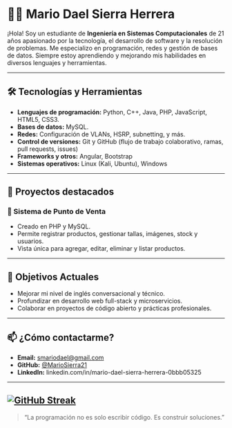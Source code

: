 # 👨‍💻 Mario Dael Sierra Herrera

¡Hola! Soy un estudiante de **Ingeniería en Sistemas Computacionales** de 21 años apasionado por la tecnología, el desarrollo de software y la resolución de problemas. Me especializo en programación, redes y gestión de bases de datos. Siempre estoy aprendiendo y mejorando mis habilidades en diversos lenguajes y herramientas.

---

## 🛠️ Tecnologías y Herramientas

- **Lenguajes de programación:** Python, C++, Java, PHP, JavaScript, HTML5, CSS3.
- **Bases de datos:** MySQL.
- **Redes:** Configuración de VLANs, HSRP, subnetting, y más.
- **Control de versiones:** Git y GitHub (flujo de trabajo colaborativo, ramas, pull requests, issues)  
- **Frameworks y otros:** Angular, Bootstrap  
- **Sistemas operativos:** Linux (Kali, Ubuntu), Windows  
---

## 📁 Proyectos destacados

### 🛒 Sistema de Punto de Venta
- Creado en PHP y MySQL.
- Permite registrar productos, gestionar tallas, imágenes, stock y usuarios.
- Vista única para agregar, editar, eliminar y listar productos.

---

## 📌 Objetivos Actuales

- Mejorar mi nivel de inglés conversacional y técnico.
- Profundizar en desarrollo web full-stack y microservicios.
- Colaborar en proyectos de código abierto y prácticas profesionales.

---

## 📫 ¿Cómo contactarme?

- **Email:** smariodael@gmail.com  
- **GitHub:** [@MarioSierra21](https://github.com/MarioDSHerrera17)  
- **LinkedIn:** linkedin.com/in/mario-dael-sierra-herrera-0bbb05325

---
[![GitHub Streak](https://github-readme-streak-stats.herokuapp.com?user=MarioSierra&theme=dark&hide_border=true&locale=es&date_format=M%20j%5B%2C%20Y%5D&mode=weekly)](https://git.io/streak-stats)
---
> “La programación no es solo escribir código. Es construir soluciones.”





